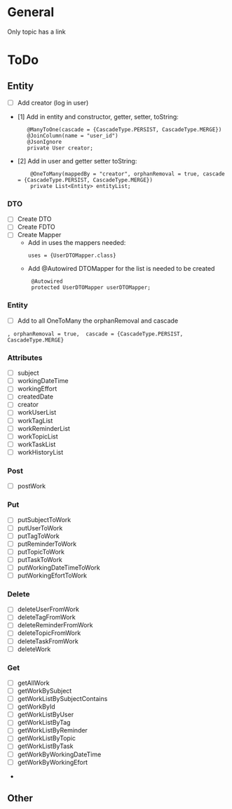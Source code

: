 # General

Only topic has a link

# ToDo

## Entity

- [ ] Add creator (log in user)
- [1] Add in entity and constructor, getter, setter, toString:
   ```
      @ManyToOne(cascade = {CascadeType.PERSIST, CascadeType.MERGE})
      @JoinColumn(name = "user_id")
      @JsonIgnore
      private User creator;
  ```
- [2] Add in user and getter setter toString:
  ```
      @OneToMany(mappedBy = "creator", orphanRemoval = true, cascade = {CascadeType.PERSIST, CascadeType.MERGE})
      private List<Entity> entityList;
  ```

### DTO

- [ ] Create DTO
- [ ] Create FDTO
- [ ] Create Mapper
    - Add in uses the mappers needed:
      ```
      uses = {UserDTOMapper.class}
      ```
    - Add @Autowired DTOMapper for the list is needed to be created
      ```
       @Autowired
       protected UserDTOMapper userDTOMapper;
      ```

### Entity

- [ ] Add to all OneToMany the orphanRemoval and cascade

```
, orphanRemoval = true,  cascade = {CascadeType.PERSIST, CascadeType.MERGE}
```

### Attributes

- [ ] subject
- [ ] workingDateTime
- [ ] workingEffort
- [ ] createdDate
- [ ] creator
- [ ] workUserList
- [ ] workTagList
- [ ] workReminderList
- [ ] workTopicList
- [ ] workTaskList
- [ ] workHistoryList

### Post

- [ ] postWork

### Put

- [ ] putSubjectToWork
- [ ] putUserToWork
- [ ] putTagToWork
- [ ] putReminderToWork
- [ ] putTopicToWork
- [ ] putTaskToWork
- [ ] putWorkingDateTimeToWork
- [ ] putWorkingEfortToWork

### Delete

- [ ] deleteUserFromWork
- [ ] deleteTagFromWork
- [ ] deleteReminderFromWork
- [ ] deleteTopicFromWork
- [ ] deleteTaskFromWork
- [ ] deleteWork

### Get

- [ ] getAllWork
- [ ] getWorkBySubject
- [ ] getWorkListBySubjectContains
- [ ] getWorkById
- [ ] getWorkListByUser
- [ ] getWorkListByTag
- [ ] getWorkListByReminder
- [ ] getWorkListByTopic
- [ ] getWorkListByTask
- [ ] getWorkByWorkingDateTime
- [ ] getWorkByWorkingEfort
-

## Other
